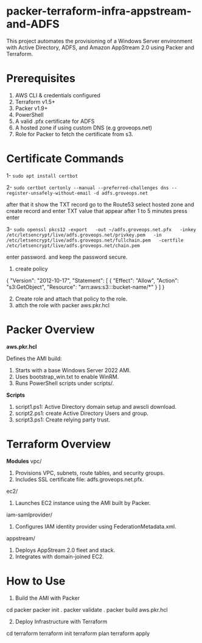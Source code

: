 # packer-terraform-infra-appstream-and-ADFS
This project automates the provisioning of a Windows Server environment with Active Directory, ADFS, and Amazon AppStream 2.0 using Packer and Terraform.


# Prerequisites
1. AWS CLI & credentials configured
2. Terraform v1.5+
3. Packer v1.9+
4. PowerShell
5. A valid .pfx certificate for ADFS
6. A hosted zone if using custom DNS (e.g groveops.net)
7. Role for Packer to fetch the certificate from s3.


# Certificate Commands

1- ```sudo apt install certbot```

2- ```sudo certbot certonly --manual --preferred-challenges dns --register-unsafely-without-email -d adfs.groveops.net```

after that it show the TXT record go to the Route53 select hosted zone and create record and enter TXT value that appear
after 1 to 5 minutes press enter 

3- ```sudo openssl pkcs12 -export   -out ~/adfs.groveops.net.pfx   -inkey /etc/letsencrypt/live/adfs.groveops.net/privkey.pem   -in /etc/letsencrypt/live/adfs.groveops.net/fullchain.pem   -certfile /etc/letsencrypt/live/adfs.groveops.net/chain.pem```

enter password. and keep the password secure.


1. create policy

{
  "Version": "2012-10-17",
  "Statement": [
    {
      "Effect": "Allow",
      "Action": "s3:GetObject",
      "Resource": "arn:aws:s3:::bucket-name/*"
    }
  ]
}

2. Create role and attach that policy to the role.
3. attch the role with packer aws.pkr.hcl

# Packer Overview
**aws.pkr.hcl**

Defines the AMI build:
1. Starts with a base Windows Server 2022 AMI.
2. Uses bootstrap_win.txt to enable WinRM.
3. Runs PowerShell scripts under scripts/.

**Scripts**
1. script1.ps1: Active Directory domain setup and awscli download.
2. script2.ps1: create Active Directory Users and group.
3. script3.ps1: Create relying party trust.


# Terraform Overview
**Modules**
vpc/
1. Provisions VPC, subnets, route tables, and security groups.
2. Includes SSL certificate file: adfs.groveops.net.pfx.

ec2/
1. Launches EC2 instance using the AMI built by Packer.

iam-samlprovider/
1. Configures IAM identity provider using FederationMetadata.xml.

appstream/
1. Deploys AppStream 2.0 fleet and stack.
2. Integrates with domain-joined EC2.


# How to Use
1. Build the AMI with Packer

cd packer
packer init .
packer validate .
packer build aws.pkr.hcl

2. Deploy Infrastructure with Terraform

cd terraform
terraform init
terraform plan
terraform apply

